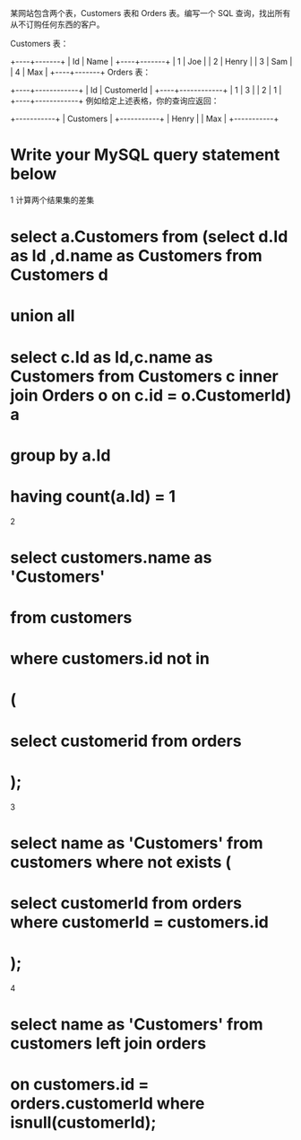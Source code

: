 某网站包含两个表，Customers 表和 Orders 表。编写一个 SQL 查询，找出所有从不订购任何东西的客户。

Customers 表：

+----+-------+
| Id | Name  |
+----+-------+
| 1  | Joe   |
| 2  | Henry |
| 3  | Sam   |
| 4  | Max   |
+----+-------+
Orders 表：

+----+------------+
| Id | CustomerId |
+----+------------+
| 1  | 3          |
| 2  | 1          |
+----+------------+
例如给定上述表格，你的查询应返回：

+-----------+
| Customers |
+-----------+
| Henry     |
| Max       |
+-----------+

# Write your MySQL query statement below
1 计算两个结果集的差集
# select a.Customers from (select d.Id as Id ,d.name as Customers from Customers d
# union all
# select c.Id as Id,c.name as Customers from Customers c inner join Orders o on c.id = o.CustomerId) a
# group by a.Id
# having count(a.Id) = 1



2
# select customers.name as 'Customers'
# from customers
# where customers.id not in
# (
#     select customerid from orders
# );

3
# select name as 'Customers' from customers where not exists (
# 	select customerId from orders where customerId = customers.id
# );


4
# select name as 'Customers' from customers left join orders
# on customers.id = orders.customerId where isnull(customerId);


